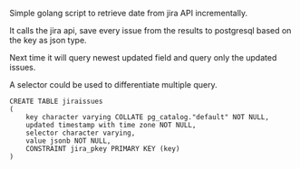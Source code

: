 Simple golang script to retrieve date from jira API incrementally.

It calls the jira api, save every issue from the results to postgresql based on the key as json type.

Next time it will query newest updated field and query only the updated issues.

A selector could be used to differentiate multiple query.


```
CREATE TABLE jiraissues
(
    key character varying COLLATE pg_catalog."default" NOT NULL,
    updated timestamp with time zone NOT NULL,
    selector character varying,
    value jsonb NOT NULL,
    CONSTRAINT jira_pkey PRIMARY KEY (key)
)
````
